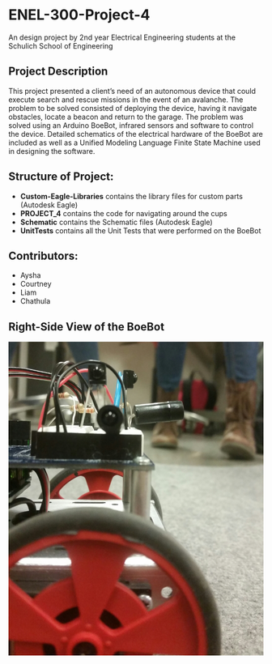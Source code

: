 # ENEL-300-Project-4

An design project by 2nd year Electrical Engineering students at the Schulich School of Engineering

## Project Description
This project presented a client’s need of an autonomous device that could execute search and rescue missions in the event of an avalanche. The problem to be solved consisted of deploying the device, having it navigate obstacles, locate a beacon and return to the garage.   The problem was solved using an Arduino BoeBot, infrared sensors and software to control the device. Detailed schematics of the electrical hardware of the BoeBot are included as well as a Unified Modeling Language Finite State Machine used in designing the software.

## Structure of Project:
- **Custom-Eagle-Libraries** contains the library files for custom parts (Autodesk Eagle)
- **PROJECT_4** contains the code for navigating around the cups
- **Schematic** contains the Schematic files (Autodesk Eagle)
- **UnitTests** contains all the Unit Tests that were performed on the BoeBot

## Contributors:
  - Aysha
  - Courtney
  - Liam
  - Chathula

## Right-Side View of the BoeBot
![Right-Side View](/Schematic/BoeBot-Right.jpg)
